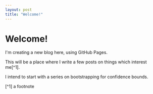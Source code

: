 ```yaml
---
layout: post
title: "Welcome!"
---
```


# Welcome!

I'm creating a new blog here, using GitHub Pages. 

This will be a place where I write a few posts on things which interest me[^1].

I intend to start with a series on bootstrapping for confidence bounds.

[^1] a footnote


